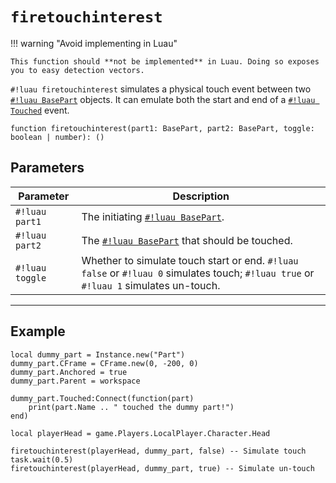 # `firetouchinterest`

!!! warning "Avoid implementing in Luau"

    This function should **not be implemented** in Luau. Doing so exposes you to easy detection vectors.

`#!luau firetouchinterest` simulates a physical touch event between two [`#!luau BasePart`](https://create.roblox.com/docs/reference/engine/classes/BasePart) objects. It can emulate both the start and end of a [`#!luau Touched`](https://create.roblox.com/docs/reference/engine/classes/BasePart#Touched) event.

```luau
function firetouchinterest(part1: BasePart, part2: BasePart, toggle: boolean | number): ()
```

## Parameters

| Parameter      | Description                                                                                  |
|----------------|----------------------------------------------------------------------------------------------|
| `#!luau part1`   | The initiating [`#!luau BasePart`](https://create.roblox.com/docs/reference/engine/classes/BasePart). |
| `#!luau part2`   | The [`#!luau BasePart`](https://create.roblox.com/docs/reference/engine/classes/BasePart) that should be touched.            |
| `#!luau toggle`  | Whether to simulate touch start or end. `#!luau false` or `#!luau 0` simulates touch; `#!luau true` or `#!luau 1` simulates un-touch. |

---

## Example

```luau title="Simulating a Touched event using firetouchinterest" linenums="1"
local dummy_part = Instance.new("Part")
dummy_part.CFrame = CFrame.new(0, -200, 0)
dummy_part.Anchored = true
dummy_part.Parent = workspace

dummy_part.Touched:Connect(function(part)
    print(part.Name .. " touched the dummy part!")
end)

local playerHead = game.Players.LocalPlayer.Character.Head

firetouchinterest(playerHead, dummy_part, false) -- Simulate touch
task.wait(0.5)
firetouchinterest(playerHead, dummy_part, true) -- Simulate un-touch
```

